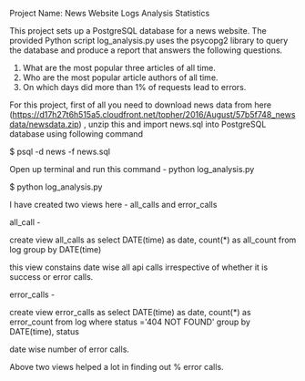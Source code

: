 Project Name: News Website Logs Analysis Statistics

This project sets up a PostgreSQL database for a news website.
The provided Python script log_analysis.py uses the psycopg2 library to query
the database and produce a report that answers the following questions.

1. What are the most popular three articles of all time.
2. Who are the most popular article authors of all time.
3. On which days did more than 1% of requests lead to errors.

For this project, first of all you need to download news data from here (https://d17h27t6h515a5.cloudfront.net/topher/2016/August/57b5f748_newsdata/newsdata.zip)
, unzip this and import news.sql into PostgreSQL database using following command

$ psql -d news -f news.sql

Open up terminal and run this command - python log_analysis.py

$ python log_analysis.py

I have created two views here - all_calls and error_calls

all_call - 

create view all_calls as select DATE(time) as date, count(*) as all_count from log group by DATE(time)

this view constains date wise all api calls irrespective of whether it is success or error calls.

error_calls -

create view error_calls as select DATE(time) as date, count(*) as error_count from log where status ='404 NOT FOUND' group by DATE(time), status

date wise number of error calls.

Above two views helped a lot in finding out % error calls.
